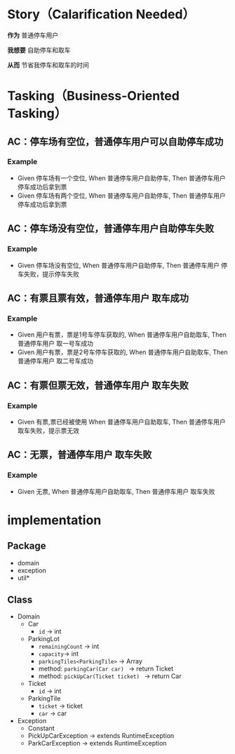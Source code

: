 # Story（Calarification Needed）

**作为** 普通停车用户

**我想要** 自助停车和取车

**从而** 节省我停车和取车的时间

# Tasking（Business-Oriented Tasking）

## AC：停车场有空位，普通停车用户可以自助停车成功

### Example

- Given 停车场有一个空位, When 普通停车用户自助停车, Then 普通停车用户 停车成功后拿到票
- Given 停车场有两个空位, When 普通停车用户自助停车, Then 普通停车用户 停车成功后拿到票

## AC：停车场没有空位，普通停车用户自助停车失败

### Example

- Given 停车场没有空位, When 普通停车用户自助停车, Then 普通停车用户 停车失败，提示停车失败

## AC：有票且票有效，普通停车用户 取车成功

### Example

- Given 用户有票，票是1号车停车获取的, When 普通停车用户自助取车, Then 普通停车用户 取一号车成功
- Given 用户有票，票是2号车停车获取的, When 普通停车用户自助取车, Then 普通停车用户 取二号车成功

## AC：有票但票无效，普通停车用户 取车失败

### Example

- Given 有票,票已经被使用 When 普通停车用户自助取车, Then 普通停车用户 取车失败，提示票无效

## AC：无票，普通停车用户 取车失败

### Example

- Given 无票, When 普通停车用户自助取车, Then 普通停车用户 取车失败

# implementation

## Package

- domain
- exception
- util*

## Class

- Domain
    - Car
        - `id` -> int
    - ParkingLot
        - `remainingCount` -> int
        - `capacity`-> int
        - `parkingTiles<ParkingTile>` -> Array
        - method: `parkingCar(Car car) ` -> return Ticket
        - method: `pickUpCar(Ticket ticket) ` -> return Car
    - Ticket
        - `id` -> int
    - ParkingTile
        - `ticket`  -> ticket
        - `car`  -> car
- Exception
    - Constant
    - PickUpCarException -> extends RuntimeException
    - ParkCarException -> extends RuntimeException
